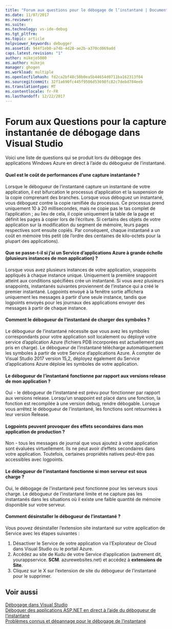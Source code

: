 ```yaml
---
title: "Forum aux questions pour le débogage de l’instantané | Documents Microsoft"
ms.date: 11/07/2017
ms.reviewer: 
ms.suite: 
ms.technology: vs-ide-debug
ms.tgt_pltfrm: 
ms.topic: article
helpviewer_keywords: debugger
ms.assetid: 944f1eb0-a74b-4d28-ae2b-a370cd869add
caps.latest.revision: "1"
author: mikejo5000
ms.author: mikejo
manager: ghogen
ms.workload: multiple
ms.openlocfilehash: fd2ca2bf48c50b0ea5b44654d0711ba162313f04
ms.sourcegitcommit: 32f1a690fc445f9586d53698fc82c7debd784eeb
ms.translationtype: MT
ms.contentlocale: fr-FR
ms.lasthandoff: 12/22/2017
---
```

# <a name="frequently-asked-questions-for-snapshot-debugging-in-visual-studio"></a>Forum aux Questions pour la capture instantanée de débogage dans Visual Studio

Voici une liste de questions qui se produit lors du débogage des applications Windows Azure en direct à l’aide du débogueur de l’instantané.

#### <a name="what-is-the-performance-cost-of-taking-a-snapshot"></a>Quel est le coût de performances d’une capture instantanée ?

Lorsque le débogueur de l’instantané capture un instantané de votre application, il est bifurcation le processus d’application et la suspension de la copie comprenant des branches. Lorsque vous déboguez un instantané, vous déboguez contre la copie ramifiée du processus. Ce processus prend uniquement 10 à 20 millisecondes, mais ne copie pas le tas complet de l’application ; au lieu de cela, il copie uniquement la table de la page et définit les pages à copier lors de l’écriture. Si certains des objets de votre application sur la modification du segment de mémoire, leurs pages respectives sont ensuite copiés. Par conséquent, chaque instantané a un coût en mémoire très petit (de l’ordre des centaines de kilo-octets pour la plupart des applications). 

#### <a name="what-happens-if-i-have-a-scaled-out-azure-app-service-multiple-instances-of-my-app"></a>Que se passe-t-il si j’ai un Service d’applications Azure à grande échelle (plusieurs instances de mon application) ?

Lorsque vous avez plusieurs instances de votre application, snappoints appliqués à chaque instance unique. Uniquement la première snappoint atteint aux conditions spécifiées crée un instantané. Si vous avez plusieurs snappoints, instantanés suivantes proviennent de l’instance qui a créé le premier instantané. Logpoints envoyé à la fenêtre sortie affichera uniquement les messages à partir d’une seule instance, tandis que logpoints envoyés pour les journaux des applications envoyer des messages à partir de chaque instance. 

#### <a name="how-does-the-snapshot-debugger-load-symbols"></a>Comment le débogueur de l’instantané de charger des symboles ?

Le débogueur de l’instantané nécessite que vous avez les symboles correspondants pour votre application soit localement ou déployé votre service d’application Azure (fichiers PDB incorporées est actuellement pas pris en charge). Le débogueur de l’instantané télécharge automatiquement les symboles à partir de votre Service d’applications Azure. À compter de Visual Studio 2017 version 15,2, déployez également du Service d’applications Azure déploie les symboles de votre application.

#### <a name="does-the-snapshot-debugger-work-against-release-builds-of-my-application"></a>Le débogueur de l’instantané fonctionne par rapport aux versions release de mon application ?

Oui - le débogueur de l’instantané est prévu pour fonctionner par rapport aux versions release. Lorsqu’un snappoint est placé dans une fonction, la fonction est recompilée à une version debug, rendre débogable. Lorsque vous arrêtez le débogueur de l’instantané, les fonctions sont retournées à leur version Release. 

#### <a name="can-logpoints-cause-side-effects-in-my-production-application"></a>Logpoints peuvent provoquer des effets secondaires dans mon application de production ?

Non - tous les messages de journal que vous ajoutez à votre application sont évaluées virtuellement. Ils ne peut avoir d’effets secondaires dans votre application. Toutefois, certaines propriétés natives peut-être pas accessibles avec logpoints. 

#### <a name="does-the-snapshot-debugger-work-if-my-server-is-under-load"></a>Le débogueur de l’instantané fonctionne si mon serveur est sous charge ?

Oui, le débogage de l’instantané peut fonctionne pour les serveurs sous charge. Le débogueur de l’instantané limite et ne capture pas les instantanés dans les situations où il existe une faible quantité de mémoire disponible sur votre serveur.

#### <a name="how-do-i-uninstall-the-snapshot-debugger"></a>Comment désinstaller le débogueur de l’instantané ?

Vous pouvez désinstaller l’extension site instantané sur votre application de Service avec les étapes suivantes :

1. Désactiver le Service de votre application via l’Explorateur de Cloud dans Visual Studio ou le portail Azure.
1. Accédez au site de Kudu de votre Service d’application (autrement dit, yourappservice. **SCM**. azurewebsites.net) et accédez à **extensions de Site**.
1. Cliquez sur le X sur l’extension de site du débogueur de l’instantané pour le supprimer.

## <a name="see-also"></a>Voir aussi

[Débogage dans Visual Studio](../debugger/index.md)  
[Déboguer des applications ASP.NET en direct à l’aide du débogueur de l’instantané](../debugger/debug-live-azure-applications.md)  
[Problèmes connus et dépannage pour le débogage de l’instantané](../debugger/debug-live-azure-apps-troubleshooting.md)
